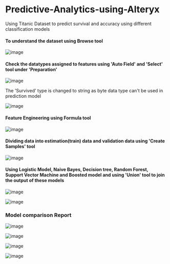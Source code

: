 # Predictive-Analytics-using-Alteryx
Using Titanic Dataset to predict survival and accuracy using different classification models

#### To understand the dataset using Browse tool
![image](https://user-images.githubusercontent.com/80466173/113247358-86609580-92d8-11eb-82e2-e5ad13517903.png)

#### Check the datatypes assigned to features using 'Auto Field' and 'Select' tool under 'Preparation'

![image](https://user-images.githubusercontent.com/80466173/113247530-dc353d80-92d8-11eb-8417-5cb6a62893ae.png)

The 'Survived' type is changed to string as byte data type can't be used in prediction model

![image](https://user-images.githubusercontent.com/80466173/113247783-49e16980-92d9-11eb-831d-bf82eb2a5221.png)

#### Feature Engineering using Formula tool

![image](https://user-images.githubusercontent.com/80466173/113249632-a09c7280-92dc-11eb-95e1-d65a1c50ad55.png)


#### Dividing data into estimation(train) data and validation data using 'Create Samples' tool

![image](https://user-images.githubusercontent.com/80466173/113248082-e277e980-92d9-11eb-82aa-eaa7d748b9cf.png)


#### Using Logistic Model, Naive Bayes, Decision tree, Random Forest, Support Vector Machine and Boosted model and using 'Union' tool to join the output of these models

![image](https://user-images.githubusercontent.com/80466173/113249839-0e489e80-92dd-11eb-9556-c3e630326fab.png)

![image](https://user-images.githubusercontent.com/80466173/113254375-1ce68400-92e4-11eb-9e03-08b36eb4d2ca.png)


### Model comparison Report
![image](https://user-images.githubusercontent.com/80466173/113254492-44d5e780-92e4-11eb-8a3d-684822077028.png)

![image](https://user-images.githubusercontent.com/80466173/113254538-58814e00-92e4-11eb-8558-8e345a90bd35.png)

![image](https://user-images.githubusercontent.com/80466173/113254578-6636d380-92e4-11eb-8987-d0bedb7cb75e.png)

![image](https://user-images.githubusercontent.com/80466173/113254620-777fe000-92e4-11eb-8eb9-861d8073320d.png)



